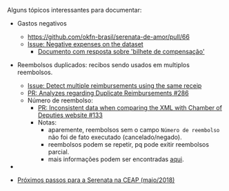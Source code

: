 Alguns tópicos interessantes para documentar:

- Gastos negativos
    - https://github.com/okfn-brasil/serenata-de-amor/pull/66
    - [Issue: Negative expenses on the dataset](https://github.com/okfn-brasil/serenata-de-amor/issues/29)
        - [Documento com resposta sobre 'bilhete de compensação'](https://github.com/escola-de-dados/python-inovacao-civica/files/6850933/resposta.pdf)
  

- Reembolsos duplicados: recibos sendo usados em multiplos reembolsos.
    - [Issue: Detect multiple reimbursements using the same receip](https://github.com/okfn-brasil/serenata-de-amor/issues/32)
    - [PR: Analyzes regarding Duplicate Reimbursements #286](https://github.com/okfn-brasil/serenata-de-amor/pull/286)
    - Número de reembolso:
        - [PR: Inconsistent data when comparing the XML with Chamber of Deputies website #133](https://github.com/okfn-brasil/serenata-de-amor/issues/133)
        - Notas:    
            - aparemente, reembolsos sem o campo `Número de reembolso` não foi de fato executado (cancelado/negado).
            - reembolsos podem se repetir, pq pode exitir reembolsos parcial.
            - mais informações podem ser encontradas [aqui](https://www.dropbox.com/s/uw5moqsdn3bt7z3/181104_159155_28903_3498103623673.pdf?dl=0).

- 

- [Próximos passos para a Serenata na CEAP (maio/2018)](https://docs.google.com/document/d/1qjYHKr9FLAaDwI4VJeHbcWj4LKrAWBeHqrB6VqBLXi8/edit#)
